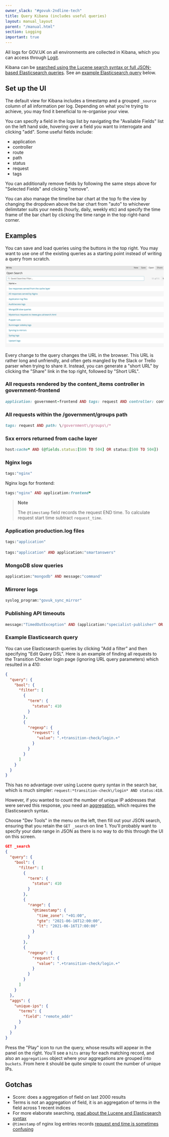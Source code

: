 ```yaml
---
owner_slack: "#govuk-2ndline-tech"
title: Query Kibana (includes useful queries)
layout: manual_layout
parent: "/manual.html"
section: Logging
important: true
---
```

All logs for GOV.UK on all environments are collected in Kibana, which you can
access through [Logit](logit.html).

Kibana can be [searched using the Lucene search syntax or full JSON-based
Elasticsearch queries][kibana-search]. See an [example Elasticsearch query](#example-elasticsearch-query) below.

## Set up the UI

The default view for Kibana includes a timestamp and a grouped `_source` column of all information per log. Depending on what you're trying to achieve, you may find it beneficial to re-organise your view.

You can specify a field in the logs list by navigating the "Available Fields" list on the left hand side, hovering over a field you want to interrogate and clicking "add". Some useful fields include:

- application
- controller
- route
- path
- status
- request
- tags

You can additionally remove fields by following the same steps above for "Selected Fields" and clicking "remove".

You can also manage the timeline bar chart at the top fo the view by changing the dropdown above the bar chart from "auto" to whichever delimitater suits your needs (hourly, daily, weekly etc) and specify the time frame of the bar chart by clicking the time range in the top right-hand corner.

## Examples

You can save and load queries using the buttons in the top right. You may want to use one of the existing queries as a starting point instead of writing a query from scratch.

![Kibana saved searches](images/kibana_saved_searches.png)

Every change to the query changes the URL in the browser. This URL is rather long and unfriendly, and often gets mangled by the Slack or Trello parser when trying to share it. Instead, you can generate a "short URL" by clicking the "Share" link in the top right, followed by "Short URL".

### All requests rendered by the content_items controller in government-frontend

```rb
application: government-frontend AND tags: request AND controller: content_items
```

### All requests within the /government/groups path

```rb
tags: request AND path: \/government\/groups\/*
```

### 5xx errors returned from cache layer

```rb
host:cache* AND (@fields.status:[500 TO 504] OR status:[500 TO 504])
```

### Nginx logs

```rb
tags:"nginx"
```

Nginx logs for frontend:

```rb
tags:"nginx" AND application:frontend*
```

> **Note**
>
> The `@timestamp` field records the request END time. To calculate request start time subtract `request_time`.

### Application production.log files

```rb
tags:"application"

tags:"application" AND application:"smartanswers"
```

### MongoDB slow queries

```rb
application:"mongodb" AND message:"command"
```

### Mirrorer logs

```rb
syslog_program:"govuk_sync_mirror"
```

### Publishing API timeouts

```rb
message:"TimedOutException" AND (application:"specialist-publisher" OR application:"whitehall" OR application:"content-tagger")
```

### Example Elasticsearch query

You can use Elasticsearch queries by clicking "Add a filter" and then specifying "Edit Query DSL".
Here is an example of finding all requests to the Transition Checker login page (ignoring URL query parameters) which resulted in a 410:

```json
{
  "query": {
    "bool": {
      "filter": [
        {
          "term": {
            "status": 410
          }
        },
        {
          "regexp": {
            "request": {
              "value": ".+transition-check/login.+"
            }
          }
        }
      ]
    }
  }
}
```

This has no advantage over using Lucene query syntax in the search bar, which is much simpler: `request:*transition-check\/login* AND status:410`.

However, if you wanted to count the number of unique IP addresses that were served this response, you need an [aggregation](https://www.elastic.co/guide/en/elasticsearch/reference/current/search-aggregations.html), which requires the Elasticsearch syntax.

Choose "Dev Tools" in the menu on the left, then fill out your JSON search, ensuring that you retain the `GET _search` on line 1.
You'll probably want to specify your date range in JSON as there is no way to do this through the UI on this screen.

```json
GET _search
{
  "query": {
    "bool": {
      "filter": [
        {
          "term": {
            "status": 410
          }
        },
        {
          "range": {
            "@timestamp": {
              "time_zone": "+01:00",
              "gte": "2021-06-16T12:00:00",
              "lt": "2021-06-16T17:00:00"
            }
          }
        },
        {
          "regexp": {
            "request": {
              "value": ".+transition-check/login.+"
            }
          }
        }
      ]
    }
  },
  "aggs": {
    "unique-ips": {
      "terms": {
        "field": "remote_addr"
      }
    }
  }
}
```

Press the "Play" icon to run the query, whose results will appear in the panel on the right.
You'll see a `hits` array for each matching record, and also an `aggregations` object where your aggregations are grouped into `buckets`.
From here it should be quite simple to count the number of unique IPs.

## Gotchas

- Score: does a aggregation of field on last 2000 results
- Terms is not an aggregation of field, it is an aggregation of terms in the field across 1 recent indices
- For more elaborate searching, [read about the Lucene and Elasticsearch syntax][kibana-search]
- `@timestamp` of nginx log entries records [request end time is sometimes confusing][end]

[kibana-search]: https://www.elastic.co/guide/en/kibana/current/search.html
[end]: http://serverfault.com/questions/438880/what-does-nginxs-time-local-logging-variable-mean-specifically/438891#438891
